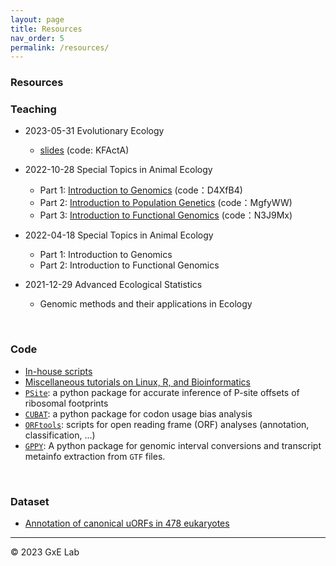 ```yaml
---
layout: page
title: Resources
nav_order: 5
permalink: /resources/
---
```


### Resources

### Teaching

- 2023-05-31 Evolutionary Ecology
  - [slides](https://www.jianguoyun.com/p/DUUhee8Q146cBhj744gFIAA) (code: KFActA)

- 2022-10-28 Special Topics in Animal Ecology
  - Part 1:  [Introduction to Genomics](https://www.jianguoyun.com/p/DfmjMzsQ146cBhiaxOAEIAA)  (code：D4XfB4)
  - Part 2: [Introduction to Population Genetics](https://www.jianguoyun.com/p/DSGotNkQ146cBhifxOAEIAA)  (code：MgfyWW)
  - Part 3: [Introduction to Functional Genomics](https://www.jianguoyun.com/p/Dahi7boQ146cBhilxOAEIAA) (code：N3J9Mx)

- 2022-04-18 Special Topics in Animal Ecology
  - Part 1: Introduction to Genomics
  - Part 2: Introduction to Functional Genomics

- 2021-12-29 Advanced Ecological Statistics
  - Genomic methods and their applications in Ecology


<br/>

### Code

- [In-house scripts](https://github.com/gxelab/scripts)
- [Miscellaneous tutorials on Linux, R, and Bioinformatics](https://gitee.com/mt1022/bioinfo_tutorials)
- [`PSite`](https://github.com/gxelab/psite): a python package for accurate inference of P-site offsets of ribosomal footprints
- [`CUBAT`](https://github.com/gxelab/CUBAT): a python package for codon usage bias analysis
- [`ORFtools`](https://github.com/gxelab/orftools): scripts for open reading frame (ORF) analyses (annotation, classification, ...)
- [`GPPY`](https://github.com/mt1022/gppy): A python package for genomic interval conversions and transcript metainfo extraction from `GTF` files.

<br/>

### Dataset

- [Annotation of canonical uORFs in 478 eukaryotes](https://doi.org/10.6084/m9.figshare.9980441.v4)



-----

© 2023 GxE Lab

